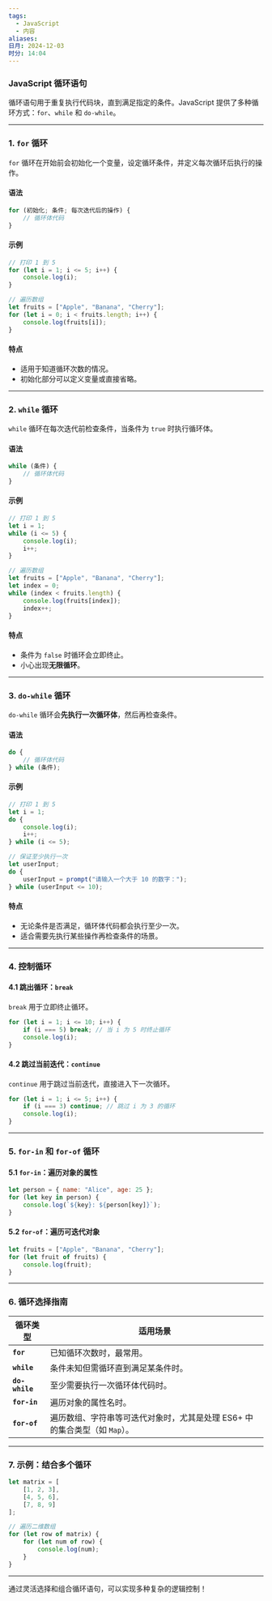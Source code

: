 ```yaml
---
tags:
  - JavaScript
  - 内容
aliases: 
日月: 2024-12-03
时分: 14:04
---
```

### **JavaScript 循环语句**

循环语句用于重复执行代码块，直到满足指定的条件。JavaScript 提供了多种循环方式：`for`、`while` 和 `do-while`。

---

### **1. `for` 循环**

`for` 循环在开始前会初始化一个变量，设定循环条件，并定义每次循环后执行的操作。

#### **语法**

```javascript
for (初始化; 条件; 每次迭代后的操作) {
    // 循环体代码
}
```

#### **示例**

```javascript
// 打印 1 到 5
for (let i = 1; i <= 5; i++) {
    console.log(i);
}

// 遍历数组
let fruits = ["Apple", "Banana", "Cherry"];
for (let i = 0; i < fruits.length; i++) {
    console.log(fruits[i]);
}
```

#### **特点**

- 适用于知道循环次数的情况。
- 初始化部分可以定义变量或直接省略。

---

### **2. `while` 循环**

`while` 循环在每次迭代前检查条件，当条件为 `true` 时执行循环体。

#### **语法**

```javascript
while (条件) {
    // 循环体代码
}
```

#### **示例**

```javascript
// 打印 1 到 5
let i = 1;
while (i <= 5) {
    console.log(i);
    i++;
}

// 遍历数组
let fruits = ["Apple", "Banana", "Cherry"];
let index = 0;
while (index < fruits.length) {
    console.log(fruits[index]);
    index++;
}
```

#### **特点**

- 条件为 `false` 时循环会立即终止。
- 小心出现**无限循环**。

---

### **3. `do-while` 循环**

`do-while` 循环会**先执行一次循环体**，然后再检查条件。

#### **语法**

```javascript
do {
    // 循环体代码
} while (条件);
```

#### **示例**

```javascript
// 打印 1 到 5
let i = 1;
do {
    console.log(i);
    i++;
} while (i <= 5);

// 保证至少执行一次
let userInput;
do {
    userInput = prompt("请输入一个大于 10 的数字：");
} while (userInput <= 10);
```

#### **特点**

- 无论条件是否满足，循环体代码都会执行至少一次。
- 适合需要先执行某些操作再检查条件的场景。

---

### **4. 控制循环**

#### **4.1 跳出循环：`break`**

`break` 用于立即终止循环。

```javascript
for (let i = 1; i <= 10; i++) {
    if (i === 5) break; // 当 i 为 5 时终止循环
    console.log(i);
}
```

#### **4.2 跳过当前迭代：`continue`**

`continue` 用于跳过当前迭代，直接进入下一次循环。

```javascript
for (let i = 1; i <= 5; i++) {
    if (i === 3) continue; // 跳过 i 为 3 的循环
    console.log(i);
}
```

---

### **5. `for-in` 和 `for-of` 循环**

#### **5.1 `for-in`：遍历对象的属性**

```javascript
let person = { name: "Alice", age: 25 };
for (let key in person) {
    console.log(`${key}: ${person[key]}`);
}
```

#### **5.2 `for-of`：遍历可迭代对象**

```javascript
let fruits = ["Apple", "Banana", "Cherry"];
for (let fruit of fruits) {
    console.log(fruit);
}
```

---

### **6. 循环选择指南**

| **循环类型**       | **适用场景**                                    |
| -------------- | ------------------------------------------- |
| **`for`**      | 已知循环次数时，最常用。                                |
| **`while`**    | 条件未知但需循环直到满足某条件时。                           |
| **`do-while`** | 至少需要执行一次循环体代码时。                             |
| **`for-in`**   | 遍历对象的属性名时。                                  |
| **`for-of`**   | 遍历数组、字符串等可迭代对象时，尤其是处理 ES6+ 中的集合类型（如 `Map`）。 |

---

### **7. 示例：结合多个循环**

```javascript
let matrix = [
    [1, 2, 3],
    [4, 5, 6],
    [7, 8, 9]
];

// 遍历二维数组
for (let row of matrix) {
    for (let num of row) {
        console.log(num);
    }
}
```

---

通过灵活选择和组合循环语句，可以实现多种复杂的逻辑控制！